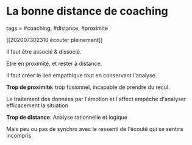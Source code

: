 # La bonne distance de coaching
tags = #coaching, #distance, #proximite

<!-- Related: -->
[[202007302310 écouter pleinement]]

Il faut être associé & dissocié.

Etre en proximité, et rester à distance.

Il faut créer le lien empathique tout en conservant l'analyse.

**Trop de proximité**: trop fusionnel, incapable de prendre du recul.

Le traitement des données par l'émotion et l'affect empêche d'analyser efficacement la situation

**Trop de distance**: Analyse rationnelle et logique

Mais peu ou pas de synchro avec le ressenti de l'écouté qui se sentira incompris


